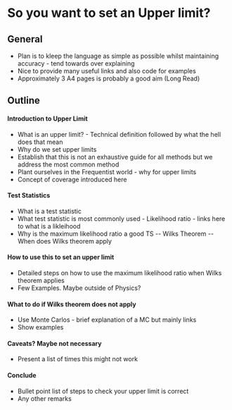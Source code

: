 # So you want to set an Upper limit?

## General

- Plan is to kleep the language as simple as possible whilst maintaining accuracy - tend towards over explaining
- Nice to provide many useful links and also code for examples
- Approximately 3 A4 pages is probably a good aim (Long Read)

## Outline

#### Introduction to Upper Limit

- What is an upper limit? - Technical definition followed by what the hell does that mean
- Why do we set upper limits
- Establish that this is not an exhaustive guide for all methods but we address the most common method
- Plant ourselves in the Frequentist world - why for upper limits
- Concept of coverage introduced here

#### Test Statistics 

- What is a test statistic
- What test statistic is most commonly used - Likelihood ratio - links here to what is a likleihood
- Why is the maximum likelihood ratio a good TS
-- Wilks Theorem 
-- When does Wilks theorem apply

#### How to use this to set an upper limit

- Detailed steps on how to use the maximum likelihood ratio when Wilks theorem applies
- Few Examples. Maybe outside of Physics?

#### What to do if Wilks theorem does not apply

- Use Monte Carlos - brief explanation of a MC but mainly links
- Show examples

#### Caveats? Maybe not necessary

- Present a list of times this might not work

#### Conclude

- Bullet point list of steps to check your upper limit is correct
- Any other remarks
